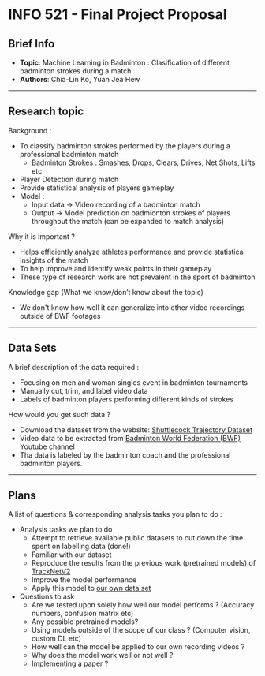 # INFO 521 - Final Project Proposal

## Brief Info
- **Topic**: Machine Learning in Badminton : Clasification of different badminton strokes during a match 
- **Authors**: Chia-Lin Ko, Yuan Jea Hew

---
## Research topic
Background :
- To classify badminton strokes performed by the players during a professional badminton match  
  - Badminton Strokes : Smashes, Drops, Clears, Drives, Net Shots, Lifts etc 
- Player Detection during match 
- Provide statistical analysis of players gameplay 
- Model :
  - Input data -> Video recording of a badminton match
  - Output -> Model prediction on badmionton strokes of players throughout the match (can be expanded to match analysis)  

Why it is important ?
- Helps efficiently analyze athletes performance and provide statistical insights of the match 
- To help improve and identify weak points in their gameplay
- These type of research work are not prevalent in the sport of badminton 

Knowledge gap (What we know/don’t know about the topic)
- We don't know how well it can generalize into other video recordings outside of BWF footages

---
## Data Sets
A brief description of the data required :
  - Focusing on men and woman singles event in badminton tournaments
  - Manually cut, trim, and label video data
  - Labels of badminton players performing different kinds of strokes 
   
How would you get such data ?
- Download the dataset from the website: [Shuttlecock Trajectory Dataset](https://hackmd.io/Nf8Rh1NrSrqNUzmO0sQKZw)
- Video data to be extracted from [Badminton World Federation (BWF)](https://www.youtube.com/c/bwftv) Youtube channel 
- Tha data is labeled by the badminton coach and the professional badminton players.

---
## Plans
A list of questions & corresponding analysis tasks you plan to do :
- Analysis tasks we plan to do
    - Attempt to retrieve available public datasets to cut down the time spent on labelling data (done!)
    - Familiar with our dataset
    - Reproduce the results from the previous work (pretrained models) of [TrackNetV2](https://nol.cs.nctu.edu.tw:234/open-source/TrackNetv2)
    - Improve the model performance
    - Apply this model to [our own data set](https://hackmd.io/@chialinko/rkYa-2qYY)
- Questions to ask
    - Are we tested upon solely how well our model performs ? (Accuracy numbers, confusion matrix etc)
    - Any possible pretrained models?
    - Using models outside of the scope of our class ? (Computer vision, custom DL etc)
    - How well can the model be applied to our own recording videos ? 
    - Why does the model work well or not well ? 
    - Implementing a paper ?
    
